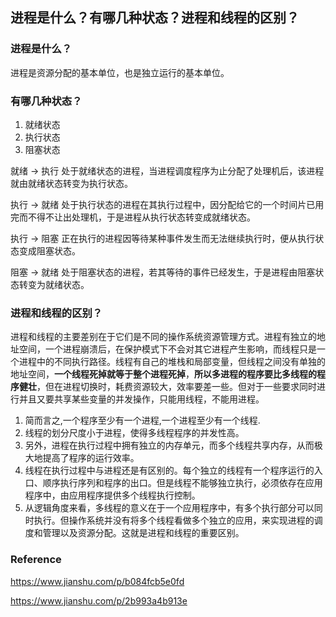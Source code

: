 ## 进程是什么？有哪几种状态？进程和线程的区别？

### 进程是什么？

进程是资源分配的基本单位，也是独立运行的基本单位。



### 有哪几种状态？

1. 就绪状态
2. 执行状态
3. 阻塞状态

就绪 → 执行
处于就绪状态的进程，当进程调度程序为止分配了处理机后，该进程就由就绪状态转变为执行状态。

执行 → 就绪
处于执行状态的进程在其执行过程中，因分配给它的一个时间片已用完而不得不让出处理机，于是进程从执行状态转变成就绪状态。

执行 → 阻塞
正在执行的进程因等待某种事件发生而无法继续执行时，便从执行状态变成阻塞状态。

阻塞 → 就绪
处于阻塞状态的进程，若其等待的事件已经发生，于是进程由阻塞状态转变为就绪状态。



### 进程和线程的区别？

进程和线程的主要差别在于它们是不同的操作系统资源管理方式。进程有独立的地址空间，一个进程崩溃后，在保护模式下不会对其它进程产生影响，而线程只是一个进程中的不同执行路径。线程有自己的堆栈和局部变量，但线程之间没有单独的地址空间，**一个线程死掉就等于整个进程死掉**，**所以多进程的程序要比多线程的程序健壮**，但在进程切换时，耗费资源较大，效率要差一些。但对于一些要求同时进行并且又要共享某些变量的并发操作，只能用线程，不能用进程。

1. 简而言之,一个程序至少有一个进程,一个进程至少有一个线程.
2. 线程的划分尺度小于进程，使得多线程程序的并发性高。
3. 另外，进程在执行过程中拥有独立的内存单元，而多个线程共享内存，从而极大地提高了程序的运行效率。
4. 线程在执行过程中与进程还是有区别的。每个独立的线程有一个程序运行的入口、顺序执行序列和程序的出口。但是线程不能够独立执行，必须依存在应用程序中，由应用程序提供多个线程执行控制。
5. 从逻辑角度来看，多线程的意义在于一个应用程序中，有多个执行部分可以同时执行。但操作系统并没有将多个线程看做多个独立的应用，来实现进程的调度和管理以及资源分配。这就是进程和线程的重要区别。



### Reference

https://www.jianshu.com/p/b084fcb5e0fd

https://www.jianshu.com/p/2b993a4b913e